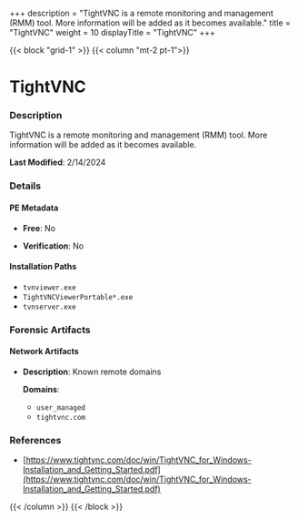 +++
description = "TightVNC is a remote monitoring and management (RMM) tool. More information will be added as it becomes available."
title = "TightVNC"
weight = 10
displayTitle = "TightVNC"
+++


{{< block "grid-1" >}}
{{< column "mt-2 pt-1">}}

# TightVNC


### Description

TightVNC is a remote monitoring and management (RMM) tool. More information will be added as it becomes available.



**Last Modified**: 2/14/2024

### Details


#### PE Metadata


- **Free**: No

- **Verification**: No




#### Installation Paths
- `tvnviewer.exe`
- `TightVNCViewerPortable*.exe`
- `tvnserver.exe`

### Forensic Artifacts




#### Network Artifacts

- **Description**: Known remote domains

  **Domains**:
    - `user_managed`
    - `tightvnc.com`





### References
- [https://www.tightvnc.com/doc/win/TightVNC_for_Windows-Installation_and_Getting_Started.pdf](https://www.tightvnc.com/doc/win/TightVNC_for_Windows-Installation_and_Getting_Started.pdf)



{{< /column >}}
{{< /block >}}
